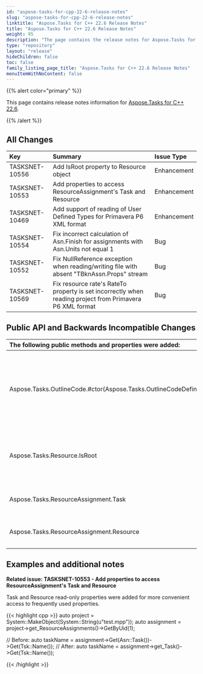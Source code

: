 ```yaml
---
id: "aspose-tasks-for-cpp-22-6-release-notes"
slug: "aspose-tasks-for-cpp-22-6-release-notes"
linktitle: "Aspose.Tasks for C++ 22.6 Release Notes"
title: "Aspose.Tasks for C++ 22.6 Release Notes"
weight: 95
description: "The page contains the release notes for Aspose.Tasks for C++ 22.6."
type: "repository"
layout: "release"
hideChildren: false
toc: false
family_listing_page_title: "Aspose.Tasks for C++ 22.6 Release Notes"
menuItemWithNoContent: false
---
```


{{% alert color="primary" %}} 

This page contains release notes information for [Aspose.Tasks for C++ 22.6](https://releases.aspose.com/tasks/cpp/new-releases/aspose.tasks-for-c---22.6/).

{{% /alert %}}

## **All Changes**
|**Key**|**Summary**|**Issue Type**|
| :- | :- | :- |
| TASKSNET-10556 | Add IsRoot property to Resource object | Enhancement |
| TASKSNET-10553 | Add properties to access ResourceAssignment's Task and Resource | Enhancement |
| TASKSNET-10469 | Add support of reading of User Defined Types for Primavera P6 XML format | Enhancement |
| TASKSNET-10554 | Fix incorrect calculation of Asn.Finish for assignments with Asn.Units not equal 1 | Bug |
| TASKSNET-10552 | Fix NullReference exception when reading/writing file with absent "TBknAssn.Props" stream | Bug |
| TASKSNET-10569 | Fix resource rate's RateTo property is set incorrectly when reading project from Primavera P6 XML format | Bug |

## **Public API and Backwards Incompatible Changes**

|**The following public methods and properties were added:**|**Description**|
| :- | :- |
| Aspose.Tasks.OutlineCode.#ctor(Aspose.Tasks.OutlineCodeDefinition,Aspose.Tasks.OutlineValue) | Initializes a new instance of the <see cref="T:Aspose.Tasks.OutlineCode" /> class using the specified Outline Code and one of its values. |
| Aspose.Tasks.Resource.IsRoot | Gets the flag indicating whether resource is a root resource. |
| Aspose.Tasks.ResourceAssignment.Task | The task to which a resource is assigned. |
| Aspose.Tasks.ResourceAssignment.Resource | The resource assigned to a task. |


## **Examples and additional notes**

**Related issue: TASKSNET-10553 - Add properties to access ResourceAssignment's Task and Resource**

Task and Resource read-only properties were added for more convenient access to frequently used properties.


{{< highlight cpp >}}
auto project = System::MakeObject<Project>(System::String(u"test.mpp"));
auto assignment = project->get_ResourceAssignments()->GetByUid(1);

// Before: 
auto taskName = assignment->Get(Asn::Task())->Get(Tsk::Name());
// After:
auto taskName = assignment->get_Task()->Get(Tsk::Name());

{{< /highlight >}}